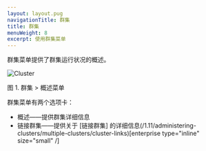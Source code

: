 ```yaml
---
layout: layout.pug
navigationTitle: 群集
title: 群集
menuWeight: 8
excerpt: 使用群集菜单
---
```


群集菜单提供了群集运行状况的概述。

![Cluster](/cn/1.11/img/cluster-ee.png)

图 1. 群集 > 概述菜单

群集菜单有两个选项卡：

- 概述——提供群集详细信息
- 链接群集——提供关于 [链接群集] 的详细信息(/1.11/administering-clusters/multiple-clusters/cluster-links)[enterprise type="inline" size="small" /]
